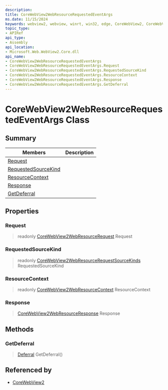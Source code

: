 ```yaml
---
description: 
title: CoreWebView2WebResourceRequestedEventArgs
ms.date: 11/15/2024
keywords: webview2, webview, winrt, win32, edge, CoreWebView2, CoreWebView2Controller, browser control, edge html, CoreWebView2WebResourceRequestedEventArgs
topic_type:
- APIRef
api_type:
- Assembly
api_location:
- Microsoft.Web.WebView2.Core.dll
api_name:
- CoreWebView2WebResourceRequestedEventArgs
- CoreWebView2WebResourceRequestedEventArgs.Request
- CoreWebView2WebResourceRequestedEventArgs.RequestedSourceKind
- CoreWebView2WebResourceRequestedEventArgs.ResourceContext
- CoreWebView2WebResourceRequestedEventArgs.Response
- CoreWebView2WebResourceRequestedEventArgs.GetDeferral
---
```


# CoreWebView2WebResourceRequestedEventArgs Class



## Summary

Members|Description
--|--
[Request](#request) | 
[RequestedSourceKind](#requestedsourcekind) | 
[ResourceContext](#resourcecontext) | 
[Response](#response) | 
[GetDeferral](#getdeferral) | 

## Properties

### Request

> readonly  [CoreWebView2WebResourceRequest](corewebview2webresourcerequest.md) Request

### RequestedSourceKind

> readonly  [CoreWebView2WebResourceRequestSourceKinds](corewebview2webresourcerequestsourcekinds.md) RequestedSourceKind

### ResourceContext

> readonly  [CoreWebView2WebResourceContext](corewebview2webresourcecontext.md) ResourceContext

### Response

>  [CoreWebView2WebResourceResponse](corewebview2webresourceresponse.md) Response



## Methods

### GetDeferral

> [Deferral](/uwp/api/Windows.Foundation.Deferral) GetDeferral()






## Referenced by

- [CoreWebView2](corewebview2.md)
